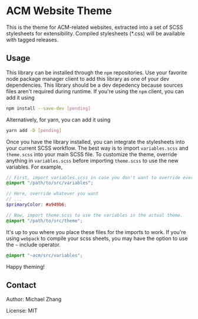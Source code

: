 ACM Website Theme
=================

This is the theme for ACM-related websites, extracted into a set of SCSS stylesheets for extensibility. Compiled stylesheets (*.css) will be available with tagged releases.

Usage
-----

This library can be installed through the `npm` repositories. Use your favorite node package manager client to add this library as one of your dev dependencies. This library should be a dev depedency because sources files aren't required during runtime. If you're using the `npm` client, you can add it using

```bash
npm install --save-dev [pending]
```

Alternatively, for yarn, you can add it using

```bash
yarn add -D [pending]
```

Once you have the library installed, you can integrate the stylesheets into your current SCSS workflow. The best way is to import `variables.scss` and `theme.scss` into your main SCSS file. To customize the theme, override anything in `variables.scss` before importing `theme.scss` to use the new variables. For example,

```scss
// First, import variables.scss in case you don't want to override everything.
@import "/path/to/src/variables";

// Here, override whatever you want
// ...
$primaryColor: #a949b6;

// Now, import theme.scss to use the variables in the actual theme.
@import "/path/to/src/theme";
```

It's up to you where you place these files for the imports to work. If you're using `webpack` to compile your scss sheets, you may have the option to use the `~` include operator.

```scss
@import "~acm/src/variables";
```

Happy theming!

Contact
-------

Author: Michael Zhang

License: MIT

